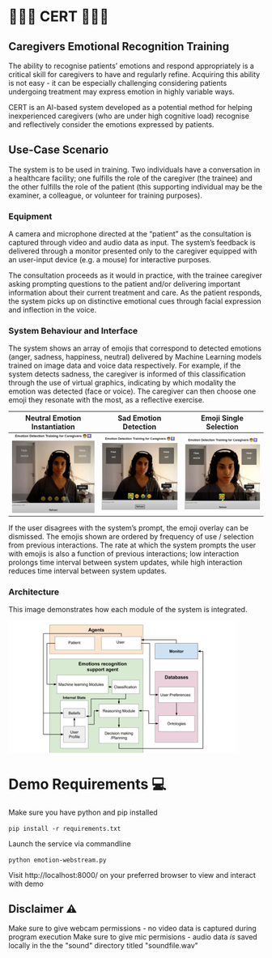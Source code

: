 # 👩🏼‍⚕️ CERT 👨🏼‍⚕️
## Caregivers Emotional Recognition Training

The ability to recognise patients’ emotions and respond appropriately is a critical skill for caregivers to have and regularly refine. Acquiring this ability is not easy - it can be especially challenging considering patients undergoing treatment may express emotion in highly variable ways.

CERT is an AI-based system developed as a potential method for helping inexperienced caregivers (who are under high cognitive load) recognise and reflectively consider the emotions expressed by patients. 

## Use-Case Scenario 

The system is to be used in training. Two individuals have a conversation in a healthcare facility; one fulfills the role of the caregiver (the trainee) and the other fulfills the role of the patient (this supporting individual may be the examiner, a colleague, or volunteer for training purposes). 

### Equipment

A camera and microphone directed at the “patient” as the consultation is captured through video and audio data as input. The system’s feedback is delivered through a monitor presented only to the caregiver equipped with an user-input device (e.g. a mouse) for interactive purposes. 

The consultation proceeds as it would in practice, with the trainee caregiver asking prompting questions to the patient and/or delivering important information about their current treatment and care. As the patient responds, the system picks up on distinctive emotional cues through facial expression and inflection in the voice. 

### System Behaviour and Interface

The system shows an array of emojis that correspond to detected emotions (anger, sadness, happiness, neutral) delivered by Machine Learning models trained on image data and voice data respectively. For example, if the system detects sadness, the caregiver is informed of this classification through the use of virtual graphics, indicating by which modality the emotion was detected (face or voice). The caregiver can then choose one emoji they resonate with the most, as a reflective exercise. 


Neutral Emotion Instantiation                               |  Sad Emotion Detection                              | Emoji Single Selection
:----------------------------------------------------------:|:---------------------------------------------------:|:-------------------------------------------------------:
<img src="./images/Neutral.PNG" alt="neutral" width="300"/> | <img src="./images/Sad.PNG" alt="sad" width="300"/> | <img src="./images/Select.PNG" alt="screenshot-select" width="300"/>

If the user disagrees with the system’s prompt, the emoji overlay can be dismissed. The emojis shown are ordered by frequency of use / selection from previous interactions. The rate at which the system prompts the user with emojis is also a function of previous interactions; low interaction prolongs time interval between system updates, while high interaction reduces time interval between system updates.

### Architecture

This image demonstrates how each module of the system is integrated.

<img src="./images/Architecture.png" alt="architecture" width="450"/>


# Demo Requirements 💻
Make sure you have python and pip installed

```pip install -r requirements.txt```

Launch the service via commandline

```python emotion-webstream.py```

Visit http://localhost:8000/ on your preferred browser to view and interact with demo

## Disclaimer ⚠️

Make sure to give webcam permissions - no video data is captured during program execution
Make sure to give mic permisions - audio data _is_ saved locally in the the "sound" directory titled "soundfile.wav"

